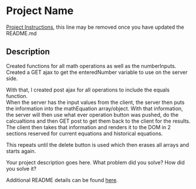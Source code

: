 # Project Name

[Project Instructions](./INSTRUCTIONS.md), this line may be removed once you have updated the README.md

## Description

Created functions for all math operations as well as the numberInputs.
Created a GET ajax to get the enteredNumber variable to use on the server side.  

With that, I created post ajax for all operations to include the equals function.  
When the server has the input values from the client, the server then puts the information into the mathEquation array/object.  With that information, the server will then use what ever operation button was pushed, do the calcualtions and then GET post to get them back to the client for the results.  The client then takes that information and renders it to the DOM in 2 sections reserved for current equations and historical equations.  

This repeats until the delete button is used which then erases all arrays and starts again.  


Your project description goes here. What problem did you solve? How did you solve it?

Additional README details can be found [here](https://github.com/PrimeAcademy/readme-template/blob/master/README.md).

